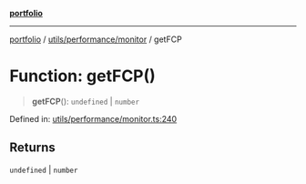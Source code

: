 [**portfolio**](../../../../README.md)

***

[portfolio](../../../../modules.md) / [utils/performance/monitor](../README.md) / getFCP

# Function: getFCP()

> **getFCP**(): `undefined` \| `number`

Defined in: [utils/performance/monitor.ts:240](https://github.com/tnorlund/Portfolio/blob/d858767a8fa7e56054d3c692f93d7ec8078e1a4d/portfolio/utils/performance/monitor.ts#L240)

## Returns

`undefined` \| `number`
